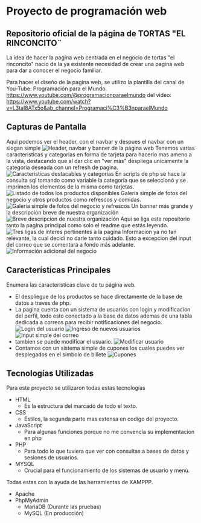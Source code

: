 # Proyecto de programación web

## Repositorio oficial de la página de TORTAS "EL RINCONCITO¨

La idea de hacer la pagina web centrada en el negocio de tortas "el rinconcito" nacio de la ya existente necesidad de crear una pagina web para dar a conocer el negocio familiar.

Para hacer el diseño de la pagina web, se utilizo la plantilla del canal de You-Tube: Programación para el Mundo.
https://www.youtube.com/@programacionparaelmundo
del video:
https://www.youtube.com/watch?v=L3tal8ATx5o&ab_channel=Programaci%C3%B3nparaelMundo

## Capturas de Pantalla
Aqui podemos ver el header, con el navbar y despues el navbar con un slogan simple
![Header, navbar y banner de la página web](media/readme/parteAlta.png)
Tenemos varias caracteristicas y categorias en forma de tarjeta para hacerlo mas ameno a la vista, destacando que al dar clic en "ver más" despliega unicamente la categoria deseada con un refresh de pagina.
![Caracteristicas destacables y categorias](media/readme/features%20y%20categorias.png)
En scripts de php se hace la consulta sql tomando como variable la categoria que se seleccionó y se imprimen los elementos de la misma como tarjetas.
![Listado de todos los productos disponibles](media/readme/productos.png)
Galería simple de fotos del negocio y otros productos como refrescos y comidas.
![Galería simple de fotos del negocio y refrescos](media/readme/galeria.png)
Un banner más grande y la descripcion breve de nuestra organización
![Breve descripcion de nuestra organización](media/readme/nosotros.png)
Aqui se liga este repositorio tanto la pagina principal como solo el readme que estás leyendo.
![Tres ligas de interes pertinentes a la pagina](media/readme/ligas%20de%20interes.png)
Informacion ya no tan relevante, la cual decidi no darle tanto cuidado. Esto a excepcion del input del correo que se comentará a fondo más adelante.
![Información adicional del negocio](media/readme/footer.png)



## Características Principales

Enumera las características clave de tu página web.

- El despliegue de los productos se hace directamente de la base de datos a traves de php.
- La pagina cuenta con un sistema de usuarios con login y modificacion del perfil, todo esto conectado a la base de datos ademas de una tabla dedicada a correos para recibir notificaciones del negocio.
![Login del usuario](media/readme/login.png)
![Ingreso de nuevos usuarios](media/readme/registro.png)
![Input simple del correo](media/readme/boletin.png)
- tambien se puede modificar el usuario.
![Modificar usuario](media/readme/editarUser.png)
- Contamos con un sistema simple de cupones los cuales puedes ver desplegados en el simbolo de billete
![Cupones](media/readme/cupones.png)

## Tecnologías Utilizadas

Para este proyecto se utilizaron todas estas tecnologías

- HTML
    - Es la estructura del marcado de todo el texto.
- CSS
    - Estilos, la segunda parte mas extensa en codigo del proyecto.
- JavaScript
    - Para algunas funciones porque no me convencía su implementacion en php
- PHP
    - Para todo lo que tuviera que ver con consultas a bases de datos y sesiones de usuarios.
- MYSQL
    - Crucial para el funcionamiento de los sistemas de usuario y menú.

Todas estas con la ayuda de las herramientas de XAMPPP.
- Apache
- PhpMyAdmin
    - MariaDB (Durante las pruebas)
    - MySQL (En producción)

